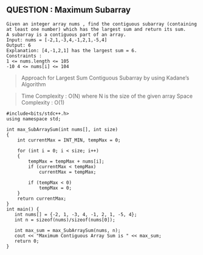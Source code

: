 ## QUESTION : Maximum Subarray
```
Given an integer array nums , find the contiguous subarray (containing at least one number) which has the largest sum and return its sum.
A subarray is a contiguous part of an array.
Input: nums = [-2,1,-3,4,-1,2,1,-5,4]
Output: 6
Explanation: [4,-1,2,1] has the largest sum = 6.
Constraints :
1 <= nums.length <= 105
-10 4 <= nums[i] <= 104
```
>Approach for Largest Sum Contiguous Subarray by using Kadane’s Algorithm 

>Time Complexity : O(N) where N is the size of the given array
>Space Complexity : O(1)

```
#include<bits/stdc++.h>
using namespace std;

int max_SubArraySum(int nums[], int size)
{
    int currentMax = INT_MIN, tempMax = 0;
 
    for (int i = 0; i < size; i++)
    {
        tempMax = tempMax + nums[i];
        if (currentMax < tempMax)
            currentMax = tempMax;
 
        if (tempMax < 0)
            tempMax = 0;
    }
    return currentMax;
}
int main() {
   int nums[] = {-2, 1, -3, 4, -1, 2, 1, -5, 4};
   int n = sizeof(nums)/sizeof(nums[0]);
   
   int max_sum = max_SubArraySum(nums, n);
   cout << "Maximum Contiguous Array Sum is " << max_sum;
   return 0;
}
```
